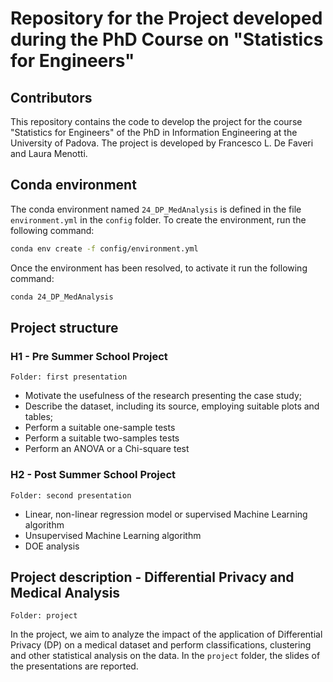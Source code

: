 # Repository for the Project developed during the PhD Course on "Statistics for Engineers"

## Contributors
This repository contains the code to develop the project for the course "Statistics for Engineers" of the PhD in Information Engineering at the University of Padova. The project is developed by Francesco L. De Faveri and Laura Menotti.

## Conda environment
The conda environment named `24_DP_MedAnalysis` is defined in the file `environment.yml` in the `config` folder. To create the environment, run the following command:
```bash
conda env create -f config/environment.yml
```
Once the environment has been resolved, to activate it run the following command:
```bash
conda 24_DP_MedAnalysis
```

## Project structure
### H1 - Pre Summer School Project

`Folder: first presentation`

- Motivate the usefulness of the research presenting the case study;
- Describe the dataset, including its source, employing suitable plots and tables; 
- Perform a suitable one-sample tests
- Perform a suitable two-samples tests
- Perform an ANOVA or a Chi-square test

### H2 - Post Summer School Project

`Folder: second presentation`

- Linear, non-linear regression model or supervised Machine Learning algorithm
- Unsupervised Machine Learning algorithm
- DOE analysis

## Project description - Differential Privacy and Medical Analysis

`Folder: project`

In the project, we aim to analyze the impact of the application of Differential Privacy (DP) on a medical dataset and perform classifications, clustering and other statistical analysis on the data. In the `project` folder, the slides of the presentations are reported.
